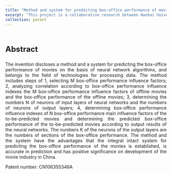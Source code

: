 ```yaml
---
title: "Method and system for predicting box-office performance of movies on basis of neural network algorithms"
excerpt: "This project is a collaborative research between Nankai University and Beijing New Think Tank Technology Co., Ltd., which aims to use machine learning algorithms to predict movie box office and improve the accuracy of movie box office predictions. The core of the project is to find the core indicators that affect movie box office predictions and establish a neural network model to predict movie box office. The project finally developed a movie box office prediction system using C#.<br/><img src='/images/500x300.png'>"
collection: patent
---
```


<br>
<p style="font-size: 24px; font-weight: bold;">Abstract</p>

<p style="text-align: justify;">The invention discloses a method and a system for predicting the box-office performance of movies on the basis of neural network algorithms, and belongs to the field of technologies for processing data. The method includes steps of 1, selecting M box-office performance influence factors; 2, analyzing correlation according to box-office performance influence indexes the M box-office performance influence factors of offline movies and the box-office performance of the offline movies; 3, determining the numbers N of neurons of input layers of neural networks and the numbers of neurons of output layers; 4, determining box-office performance influence indexes of N box-office performance main influence factors of the to-be-predicted movies and determining the predicted box-office performance of the to-be-predicted movies according to output results of the neural networks. The numbers K of the neurons of the output layers are the numbers of sections of the box-office performance. The method and the system have the advantages that the integral intact system for predicting the box-office performance of the movies is established, is accurate in prediction and has positive significance on development of the movie industry in China.</p>

Patent number: CN106355346A
